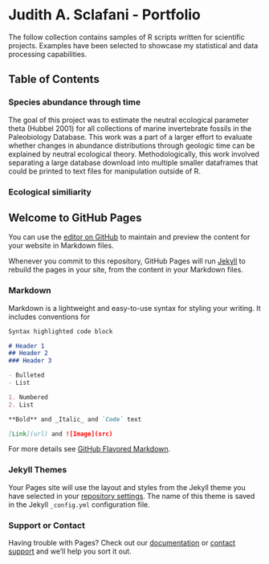 # Judith A. Sclafani - Portfolio

The follow collection contains samples of R scripts written for scientific projects. Examples have been selected to showcase my statistical and data processing capabilities.

## Table of Contents

### Species abundance through time
The goal of this project was to estimate the neutral ecological parameter theta (Hubbel 2001) for all collections of marine invertebrate fossils in the Paleobiology Database. This work was a part of a larger effort to evaluate whether changes in abundance distributions through geologic time can be explained by neutral ecological theory. Methodologically, this work involved separating a large database download into multiple smaller dataframes that could be printed to text files for manipulation outside of R.

### Ecological similiarity 


## Welcome to GitHub Pages

You can use the [editor on GitHub](https://github.com/geojudi/geojudi.github.io/edit/master/README.md) to maintain and preview the content for your website in Markdown files.

Whenever you commit to this repository, GitHub Pages will run [Jekyll](https://jekyllrb.com/) to rebuild the pages in your site, from the content in your Markdown files.

### Markdown

Markdown is a lightweight and easy-to-use syntax for styling your writing. It includes conventions for

```markdown
Syntax highlighted code block

# Header 1
## Header 2
### Header 3

- Bulleted
- List

1. Numbered
2. List

**Bold** and _Italic_ and `Code` text

[Link](url) and ![Image](src)
```

For more details see [GitHub Flavored Markdown](https://guides.github.com/features/mastering-markdown/).

### Jekyll Themes

Your Pages site will use the layout and styles from the Jekyll theme you have selected in your [repository settings](https://github.com/geojudi/geojudi.github.io/settings). The name of this theme is saved in the Jekyll `_config.yml` configuration file.

### Support or Contact

Having trouble with Pages? Check out our [documentation](https://help.github.com/categories/github-pages-basics/) or [contact support](https://github.com/contact) and we’ll help you sort it out.
